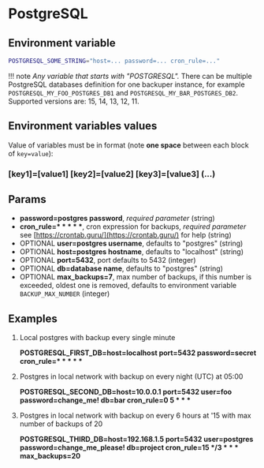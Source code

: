 # PostgreSQL

## Environment variable



```bash
POSTGRESQL_SOME_STRING="host=... password=... cron_rule=..."
```

!!! note
    *Any variable that starts with "POSTGRESQL".* There can be multiple PostgreSQL databases definition for one backuper instance, for example `POSTGRESQL_MY_FOO_POSTGRES_DB1` and `POSTGRESQL_MY_BAR_POSTGRES_DB2`. Supported versions are: 15, 14, 13, 12, 11.


## Environment variables values

Value of variables must be in format (note **one space** between each block of `key=value`):
<h3> 
[key1]=[value1] [key2]=[value2] [key3]=[value3] (...)
</h3>

## Params

- **password=postgres password**, *required parameter* (string)
- **cron_rule=\* \* \* \* \***, cron expression for backups, *required parameter* see [https://crontab.guru/](https://crontab.guru/) for help (string)
- OPTIONAL **user=postgres username**, defaults to "postgres" (string)
- OPTIONAL **host=postgres hostname**, defaults to "localhost" (string)
- OPTIONAL **port=5432**, port defaults to 5432 (integer)
- OPTIONAL **db=database name**, defaults to "postgres" (string)
- OPTIONAL **max_backups=7**, max number of backups, if this number is exceeded, oldest one is removed, defaults to environment variable `BACKUP_MAX_NUMBER` (integer)



## Examples

1. Local postgres with backup every single minute

    **POSTGRESQL_FIRST_DB=host=localhost port=5432 password=secret cron_rule=\* \* \* \* \***

2. Postgres in local network with backup on every night (UTC) at 05:00

    **POSTGRESQL_SECOND_DB=host=10.0.0.1 port=5432 user=foo password=change_me! db=bar cron_rule=0 5 \* \* \***

3. Postgres in local network with backup on every 6 hours at '15 with max number of backups of 20

    **POSTGRESQL_THIRD_DB=host=192.168.1.5 port=5432 user=postgres password=change_me_please! db=project cron_rule=15 \*/3 \* \* \* max_backups=20**

<br>
<br>